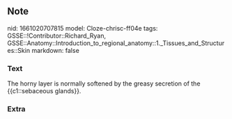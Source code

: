 ## Note
nid: 1661020707815
model: Cloze-chrisc-ff04e
tags: GSSE::!Contributor::Richard_Ryan, GSSE::Anatomy::Introduction_to_regional_anatomy::1._Tissues_and_Structures::Skin
markdown: false

### Text
<div class='toggle'>
  The horny layer is normally softened by the greasy secretion of
  the {{c1::sebaceous glands}}.
</div>

### Extra

